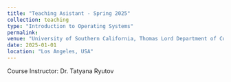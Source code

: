 ```yaml
---
title: "Teaching Asistant - Spring 2025"
collection: teaching
type: "Introduction to Operating Systems"
permalink:
venue: "University of Southern California, Thomas Lord Department of Computer Science"
date: 2025-01-01
location: "Los Angeles, USA"
---
```


Course Instructor: Dr. Tatyana Ryutov

